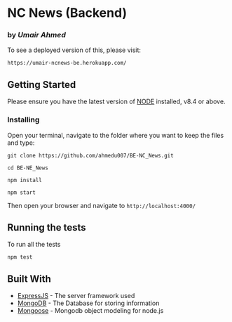 # NC News (Backend)

### by _Umair Ahmed_

To see a deployed version of this, please visit:

```
https://umair-ncnews-be.herokuapp.com/
```

## Getting Started

Please ensure you have the latest version of [NODE](https://nodejs.org/en/)
installed, v8.4 or above.

### Installing

Open your terminal, navigate to the folder where you want to keep the files and
type:

```
git clone https://github.com/ahmedu007/BE-NC_News.git

cd BE-NE_News

npm install

npm start
```

Then open your browser and navigate to `http://localhost:4000/`

## Running the tests

To run all the tests

```
npm test
```

## Built With

* [ExpressJS](https://expressjs.com/) - The server framework used
* [MongoDB](https://www.mongodb.com/) - The Database for storing information
* [Mongoose](http://mongoosejs.com/) - Mongodb object modeling for node.js

